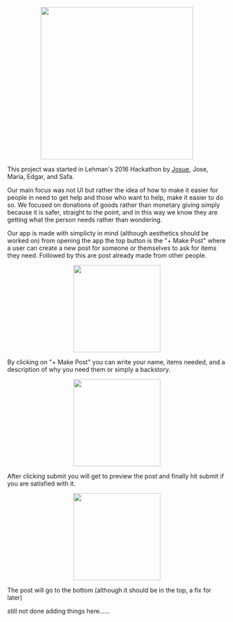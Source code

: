 <p align="center">
  <img src="https://github.com/josuerojasrojas/Altruist/blob/master/src/main/Altruistlogo.png?raw=true" width="350"/>
</p>

This project was started in Lehman's 2016 Hackathon by [Josue](https://github.com/josuerojasrojas), Jose, Maria, Edgar, and Safa.


Our main focus was not UI but rather the idea of how to make it easier for people in need to get help and those who want to help, make it easier to do so. We focused on donations of goods rather than monetary giving simply because it is safer, straight to the point, and in this way we know they are getting what the person needs rather than wondering. 

Our app is made with simplicty in mind (although aesthetics should be worked on) from opening the app the top button is the "+ Make Post" where a user can create a new post for someone or themselves to ask for items they need. Followed by this are post already made from other people. 

<p align="center">
  <img src="https://github.com/josuerojasrojas/Altruist/blob/master/ScreenShots/Screenshot_20161105-212752.png?raw=true" width="200"/>
</p>

By clicking on "+ Make Post" you can write your name, items needed, and a description of why you need them or simply a backstory. 


<p align="center">
  <img src="https://github.com/josuerojasrojas/Altruist/blob/master/ScreenShots/Screenshot_20161105-210527.png" width="200"/>
</p>
After clicking submit you will get to preview the post and finally hit submit if you are satisfied with it. 

<p align="center">
  <img src="https://github.com/josuerojasrojas/Altruist/blob/master/ScreenShots/Screenshot_20161105-210622.png" width="200"/>
</p>

The post will go to the bottom (although it should be in the top, a fix for later)


still not done adding things here......
